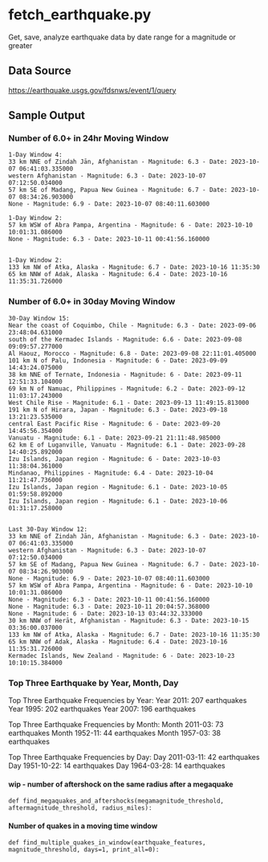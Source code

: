 # fetch_earthquake.py
Get, save, analyze earthquake data by date range for a magnitude or greater

## Data Source
https://earthquake.usgs.gov/fdsnws/event/1/query

## Sample Output
### Number of 6.0+ in 24hr Moving Window
```
1-Day Window 4:
33 km NNE of Zindah Jān, Afghanistan - Magnitude: 6.3 - Date: 2023-10-07 06:41:03.335000
western Afghanistan - Magnitude: 6.3 - Date: 2023-10-07 07:12:50.034000
57 km SE of Madang, Papua New Guinea - Magnitude: 6.7 - Date: 2023-10-07 08:34:26.903000
None - Magnitude: 6.9 - Date: 2023-10-07 08:40:11.603000

1-Day Window 2:
57 km WSW of Abra Pampa, Argentina - Magnitude: 6 - Date: 2023-10-10 10:01:31.086000
None - Magnitude: 6.3 - Date: 2023-10-11 00:41:56.160000


1-Day Window 2:
133 km NW of Atka, Alaska - Magnitude: 6.7 - Date: 2023-10-16 11:35:30
65 km NNW of Adak, Alaska - Magnitude: 6.4 - Date: 2023-10-16 11:35:31.726000
```
### Number of 6.0+ in 30day Moving Window
```
30-Day Window 15:
Near the coast of Coquimbo, Chile - Magnitude: 6.3 - Date: 2023-09-06 23:48:04.631000
south of the Kermadec Islands - Magnitude: 6.6 - Date: 2023-09-08 09:09:57.277000
Al Haouz, Morocco - Magnitude: 6.8 - Date: 2023-09-08 22:11:01.405000
101 km N of Palu, Indonesia - Magnitude: 6 - Date: 2023-09-09 14:43:24.075000
38 km NNE of Ternate, Indonesia - Magnitude: 6 - Date: 2023-09-11 12:51:33.104000
69 km N of Namuac, Philippines - Magnitude: 6.2 - Date: 2023-09-12 11:03:17.243000
West Chile Rise - Magnitude: 6.1 - Date: 2023-09-13 11:49:15.813000
191 km N of Hirara, Japan - Magnitude: 6.3 - Date: 2023-09-18 13:21:23.535000
central East Pacific Rise - Magnitude: 6 - Date: 2023-09-20 14:45:56.354000
Vanuatu - Magnitude: 6.1 - Date: 2023-09-21 21:11:48.985000
62 km E of Luganville, Vanuatu - Magnitude: 6.1 - Date: 2023-09-28 14:40:25.892000
Izu Islands, Japan region - Magnitude: 6 - Date: 2023-10-03 11:38:04.361000
Mindanao, Philippines - Magnitude: 6.4 - Date: 2023-10-04 11:21:47.736000
Izu Islands, Japan region - Magnitude: 6.1 - Date: 2023-10-05 01:59:58.892000
Izu Islands, Japan region - Magnitude: 6.1 - Date: 2023-10-06 01:31:17.258000


Last 30-Day Window 12:
33 km NNE of Zindah Jān, Afghanistan - Magnitude: 6.3 - Date: 2023-10-07 06:41:03.335000
western Afghanistan - Magnitude: 6.3 - Date: 2023-10-07 07:12:50.034000
57 km SE of Madang, Papua New Guinea - Magnitude: 6.7 - Date: 2023-10-07 08:34:26.903000
None - Magnitude: 6.9 - Date: 2023-10-07 08:40:11.603000
57 km WSW of Abra Pampa, Argentina - Magnitude: 6 - Date: 2023-10-10 10:01:31.086000
None - Magnitude: 6.3 - Date: 2023-10-11 00:41:56.160000
None - Magnitude: 6.3 - Date: 2023-10-11 20:04:57.368000
None - Magnitude: 6 - Date: 2023-10-13 03:44:32.333000
30 km NNW of Herāt, Afghanistan - Magnitude: 6.3 - Date: 2023-10-15 03:36:00.037000
133 km NW of Atka, Alaska - Magnitude: 6.7 - Date: 2023-10-16 11:35:30
65 km NNW of Adak, Alaska - Magnitude: 6.4 - Date: 2023-10-16 11:35:31.726000
Kermadec Islands, New Zealand - Magnitude: 6 - Date: 2023-10-23 10:10:15.384000
```
### Top Three Earthquake by Year, Month, Day

Top Three Earthquake Frequencies by Year:
Year 2011: 207 earthquakes
Year 1995: 202 earthquakes
Year 2007: 196 earthquakes

Top Three Earthquake Frequencies by Month:
Month 2011-03: 73 earthquakes
Month 1952-11: 44 earthquakes
Month 1957-03: 38 earthquakes

Top Three Earthquake Frequencies by Day:
Day 2011-03-11: 42 earthquakes
Day 1951-10-22: 14 earthquakes
Day 1964-03-28: 14 earthquakes

#### wip - number of aftershock on the same radius after a megaquake
```
def find_megaquakes_and_aftershocks(megamagnitude_threshold, aftermagnitude_threshold, radius_miles):
```
#### Number of quakes in a moving time window
```
def find_multiple_quakes_in_window(earthquake_features, magnitude_threshold, days=1, print_all=0):
```
